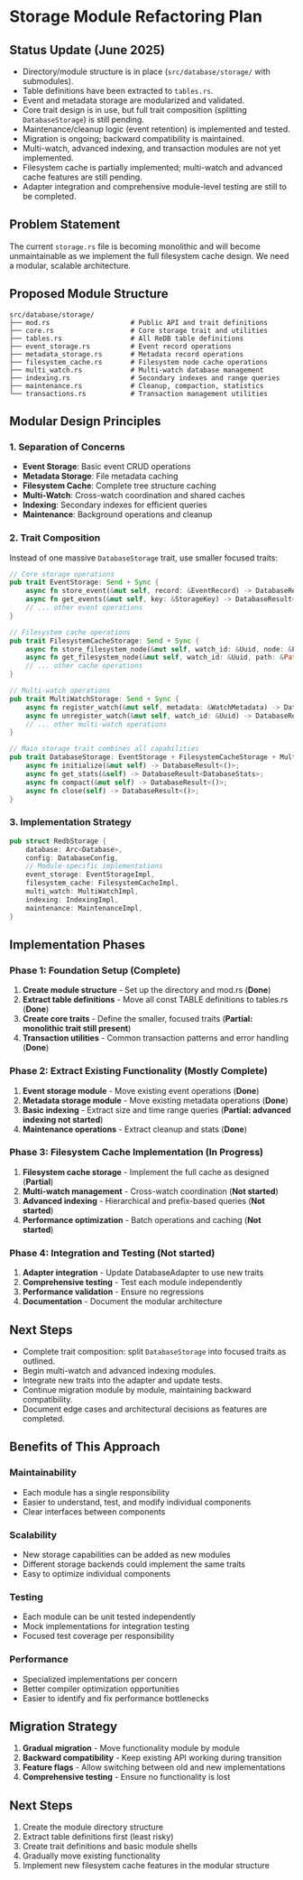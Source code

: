 # Storage Module Refactoring Plan

## Status Update (June 2025)
- Directory/module structure is in place (`src/database/storage/` with submodules).
- Table definitions have been extracted to `tables.rs`.
- Event and metadata storage are modularized and validated.
- Core trait design is in use, but full trait composition (splitting `DatabaseStorage`) is still pending.
- Maintenance/cleanup logic (event retention) is implemented and tested.
- Migration is ongoing; backward compatibility is maintained.
- Multi-watch, advanced indexing, and transaction modules are not yet implemented.
- Filesystem cache is partially implemented; multi-watch and advanced cache features are still pending.
- Adapter integration and comprehensive module-level testing are still to be completed.

## Problem Statement
The current `storage.rs` file is becoming monolithic and will become unmaintainable as we implement the full filesystem cache design. We need a modular, scalable architecture.

## Proposed Module Structure

```
src/database/storage/
├── mod.rs                    # Public API and trait definitions
├── core.rs                   # Core storage trait and utilities
├── tables.rs                 # All ReDB table definitions
├── event_storage.rs          # Event record operations
├── metadata_storage.rs       # Metadata record operations  
├── filesystem_cache.rs       # Filesystem node cache operations
├── multi_watch.rs            # Multi-watch database management
├── indexing.rs               # Secondary indexes and range queries
├── maintenance.rs            # Cleanup, compaction, statistics
└── transactions.rs           # Transaction management utilities
```

## Modular Design Principles

### 1. **Separation of Concerns**
- **Event Storage**: Basic event CRUD operations
- **Metadata Storage**: File metadata caching
- **Filesystem Cache**: Complete tree structure caching
- **Multi-Watch**: Cross-watch coordination and shared caches
- **Indexing**: Secondary indexes for efficient queries
- **Maintenance**: Background operations and cleanup

### 2. **Trait Composition**
Instead of one massive `DatabaseStorage` trait, use smaller focused traits:

```rust
// Core storage operations
pub trait EventStorage: Send + Sync {
    async fn store_event(&mut self, record: &EventRecord) -> DatabaseResult<()>;
    async fn get_events(&mut self, key: &StorageKey) -> DatabaseResult<Vec<EventRecord>>;
    // ... other event operations
}

// Filesystem cache operations
pub trait FilesystemCacheStorage: Send + Sync {
    async fn store_filesystem_node(&mut self, watch_id: &Uuid, node: &FilesystemNode) -> DatabaseResult<()>;
    async fn get_filesystem_node(&mut self, watch_id: &Uuid, path: &Path) -> DatabaseResult<Option<FilesystemNode>>;
    // ... other cache operations
}

// Multi-watch operations
pub trait MultiWatchStorage: Send + Sync {
    async fn register_watch(&mut self, metadata: &WatchMetadata) -> DatabaseResult<()>;
    async fn unregister_watch(&mut self, watch_id: &Uuid) -> DatabaseResult<()>;
    // ... other multi-watch operations
}

// Main storage trait combines all capabilities
pub trait DatabaseStorage: EventStorage + FilesystemCacheStorage + MultiWatchStorage + Send + Sync {
    async fn initialize(&mut self) -> DatabaseResult<()>;
    async fn get_stats(&self) -> DatabaseResult<DatabaseStats>;
    async fn compact(&mut self) -> DatabaseResult<()>;
    async fn close(self) -> DatabaseResult<()>;
}
```

### 3. **Implementation Strategy**
```rust
pub struct RedbStorage {
    database: Arc<Database>,
    config: DatabaseConfig,
    // Module-specific implementations
    event_storage: EventStorageImpl,
    filesystem_cache: FilesystemCacheImpl,
    multi_watch: MultiWatchImpl,
    indexing: IndexingImpl,
    maintenance: MaintenanceImpl,
}
```

## Implementation Phases

### Phase 1: Foundation Setup (**Complete**)
1. **Create module structure** - Set up the directory and mod.rs (**Done**)
2. **Extract table definitions** - Move all const TABLE definitions to tables.rs (**Done**)
3. **Create core traits** - Define the smaller, focused traits (**Partial: monolithic trait still present**)
4. **Transaction utilities** - Common transaction patterns and error handling (**Done**)

### Phase 2: Extract Existing Functionality (**Mostly Complete**)
1. **Event storage module** - Move existing event operations (**Done**)
2. **Metadata storage module** - Move existing metadata operations (**Done**)
3. **Basic indexing** - Extract size and time range queries (**Partial: advanced indexing not started**)
4. **Maintenance operations** - Extract cleanup and stats (**Done**)

### Phase 3: Filesystem Cache Implementation (**In Progress**)
1. **Filesystem cache storage** - Implement the full cache as designed (**Partial**)
2. **Multi-watch management** - Cross-watch coordination (**Not started**)
3. **Advanced indexing** - Hierarchical and prefix-based queries (**Not started**)
4. **Performance optimization** - Batch operations and caching (**Not started**)

### Phase 4: Integration and Testing (**Not started**)
1. **Adapter integration** - Update DatabaseAdapter to use new traits
2. **Comprehensive testing** - Test each module independently
3. **Performance validation** - Ensure no regressions
4. **Documentation** - Document the modular architecture

## Next Steps

- Complete trait composition: split `DatabaseStorage` into focused traits as outlined.
- Begin multi-watch and advanced indexing modules.
- Integrate new traits into the adapter and update tests.
- Continue migration module by module, maintaining backward compatibility.
- Document edge cases and architectural decisions as features are completed.

## Benefits of This Approach

### **Maintainability**
- Each module has a single responsibility
- Easier to understand, test, and modify individual components
- Clear interfaces between components

### **Scalability** 
- New storage capabilities can be added as new modules
- Different storage backends could implement the same traits
- Easy to optimize individual components

### **Testing**
- Each module can be unit tested independently
- Mock implementations for integration testing
- Focused test coverage per responsibility

### **Performance**
- Specialized implementations per concern
- Better compiler optimization opportunities
- Easier to identify and fix performance bottlenecks

## Migration Strategy

1. **Gradual migration** - Move functionality module by module
2. **Backward compatibility** - Keep existing API working during transition
3. **Feature flags** - Allow switching between old and new implementations
4. **Comprehensive testing** - Ensure no functionality is lost

## Next Steps

1. Create the module directory structure
2. Extract table definitions first (least risky)
3. Create trait definitions and basic module shells
4. Gradually move existing functionality
5. Implement new filesystem cache features in the modular structure
